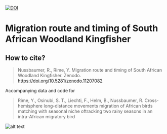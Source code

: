 [![DOI](https://zenodo.org/badge/496981305.svg)](https://zenodo.org/doi/10.5281/zenodo.11207081)

#  Migration route and timing of South African Woodland Kingfisher

## How to cite?
> Nussbaumer, R., Rime, Y. Migration route and timing of South African Woodland Kingfisher. Zenodo. https://doi.org/10.5281/zenodo.11207082

Accompanying data and code for

> Rime, Y., Osinubi, S. T., Liechti, F., Helm, B., Nussbaumer, R. Cross-hemisphere long-distance movements migration of African birds matching with seasonal niche oftracking two rainy seasons in an intra-African migratory bird 


![alt text](output/figure_print/movevis_faster.gif)
